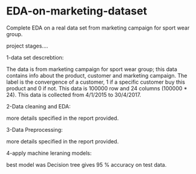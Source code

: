 # EDA-on-marketing-dataset
Complete EDA on a real data set from marketing campaign for sport wear group.

project stages....

1-data set descrebtion:

The data is from marketing campaign for sport wear group; this data contains info about the product, customer and marketing campaign. The label is the convergence of a customer, 1 if a specific customer buy this product and 0 if not.
This data is 100000 row and 24 columns (100000 * 24).
This data is collected from 4/1/2015 to 30/4/2017.

2-Data cleaning and EDA:

more details specified in the report provided.

3-Data Preprocessing:

more details specified in the report provided.

4-apply machine leraning models:

best model was Decision tree gives 95 % accuracy on test data.
